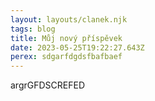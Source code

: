 ```yaml
---
layout: layouts/clanek.njk
tags: blog
title: Můj nový příspěvek
date: 2023-05-25T19:22:27.643Z
perex: sdgarfdgdsfbafbaef
---
```

a﻿rgrGFDSCREFED